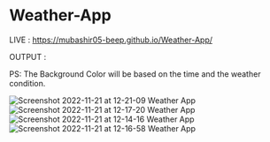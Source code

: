 # Weather-App
 LIVE : https://mubashir05-beep.github.io/Weather-App/
 
 OUTPUT : 
 
 PS: 
 The Background Color will be based on the time and the weather condition.
 
![Screenshot 2022-11-21 at 12-21-09 Weather App](https://user-images.githubusercontent.com/100374421/202988816-b7adb85b-5a87-4a9d-bc1b-ee446ee7c564.png)
![Screenshot 2022-11-21 at 12-17-20 Weather App](https://user-images.githubusercontent.com/100374421/202988113-346bfb0b-8005-4386-b6d1-d556540f53f1.png)
![Screenshot 2022-11-21 at 12-14-16 Weather App](https://user-images.githubusercontent.com/100374421/202987665-e96dddb7-0c5a-4be8-9d0e-db8b3e2e2104.png)
![Screenshot 2022-11-21 at 12-16-58 Weather App](https://user-images.githubusercontent.com/100374421/202988055-7ff39a7e-b27b-4fe5-b44f-af43eb55edba.png)
